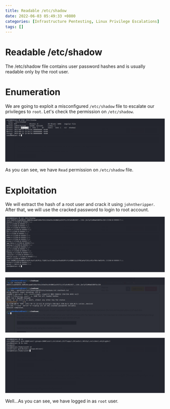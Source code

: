 ```yaml
---
title: Readable /etc/shadow 
date: 2022-06-03 05:49:33 +0800
categories: [Infrastructure Pentesting, Linux Privilege Escalations]
tags: []  
---
```


# Readable /etc/shadow 

The /etc/shadow file contains user password hashes and is usually readable only by the root user.

# Enumeration

We are going to exploit a misconfigured `/etc/shadow` file to escalate our privileges to `root`. Let's check the permission on `/etc/shadow`.

![linpriv](https://raw.githubusercontent.com/cyberkhalid/cyberkhalid.github.io/main/assets/img/ipentest/linprivshadow1.png)

As you can see, we have `Read` permission on `/etc/shadow` file.

# Exploitation

We will extract the hash of a root user and crack it using `johntheripper`. After that, we will use the cracked password to login to root account.

![linpriv](https://raw.githubusercontent.com/cyberkhalid/cyberkhalid.github.io/main/assets/img/ipentest/linprivshadow2.png)

![linpriv](https://raw.githubusercontent.com/cyberkhalid/cyberkhalid.github.io/main/assets/img/ipentest/linprivshadow3.png)

![linpriv](https://raw.githubusercontent.com/cyberkhalid/cyberkhalid.github.io/main/assets/img/ipentest/linprivshadow4.png)

Well...As you can see, we have logged in as `root` user.
 
